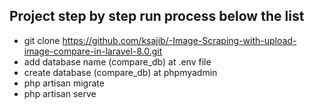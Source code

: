 Project step by step run process below the list
-----------------------------------------------
- git clone https://github.com/ksajib/-Image-Scraping-with-upload-image-compare-in-laravel-8.0.git
- add database name (compare_db) at .env file
- create database (compare_db) at phpmyadmin
- php artisan migrate
- php artisan serve
